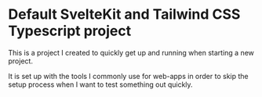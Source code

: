 # Default SvelteKit and Tailwind CSS Typescript project

This is a project I created to quickly get up and running when starting a new project.

It is set up with the tools I commonly use for web-apps in order to skip the setup process
when I want to test something out quickly.